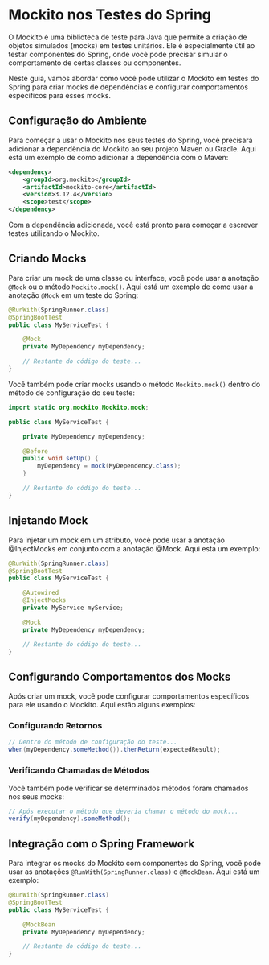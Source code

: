 # Mockito nos Testes do Spring

O Mockito é uma biblioteca de teste para Java que permite a criação de objetos simulados (mocks) em testes unitários. Ele é especialmente útil ao testar componentes do Spring, onde você pode precisar simular o comportamento de certas classes ou componentes.

Neste guia, vamos abordar como você pode utilizar o Mockito em testes do Spring para criar mocks de dependências e configurar comportamentos específicos para esses mocks.

## Configuração do Ambiente

Para começar a usar o Mockito nos seus testes do Spring, você precisará adicionar a dependência do Mockito ao seu projeto Maven ou Gradle. Aqui está um exemplo de como adicionar a dependência com o Maven:

```xml
<dependency>
    <groupId>org.mockito</groupId>
    <artifactId>mockito-core</artifactId>
    <version>3.12.4</version>
    <scope>test</scope>
</dependency>
```

Com a dependência adicionada, você está pronto para começar a escrever testes utilizando o Mockito.

## Criando Mocks

Para criar um mock de uma classe ou interface, você pode usar a anotação `@Mock` ou o método `Mockito.mock()`. Aqui está um exemplo de como usar a anotação `@Mock` em um teste do Spring:

```java
@RunWith(SpringRunner.class)
@SpringBootTest
public class MyServiceTest {

    @Mock
    private MyDependency myDependency;

    // Restante do código do teste...
}
```

Você também pode criar mocks usando o método `Mockito.mock()` dentro do método de configuração do seu teste:

```java
import static org.mockito.Mockito.mock;

public class MyServiceTest {

    private MyDependency myDependency;

    @Before
    public void setUp() {
        myDependency = mock(MyDependency.class);
    }

    // Restante do código do teste...
}
```

## Injetando Mock

Para injetar um mock em um atributo, você pode usar a anotação @InjectMocks em conjunto com a anotação @Mock. Aqui está um exemplo:

```java
@RunWith(SpringRunner.class)
@SpringBootTest
public class MyServiceTest {

    @Autowired
    @InjectMocks
    private MyService myService;

    @Mock
    private MyDependency myDependency;

    // Restante do código do teste...
}
```

## Configurando Comportamentos dos Mocks

Após criar um mock, você pode configurar comportamentos específicos para ele usando o Mockito. Aqui estão alguns exemplos:

### Configurando Retornos

```java
// Dentro do método de configuração do teste...
when(myDependency.someMethod()).thenReturn(expectedResult);
```

### Verificando Chamadas de Métodos

Você também pode verificar se determinados métodos foram chamados nos seus mocks:

```java
// Após executar o método que deveria chamar o método do mock...
verify(myDependency).someMethod();
```

## Integração com o Spring Framework

Para integrar os mocks do Mockito com componentes do Spring, você pode usar as anotações `@RunWith(SpringRunner.class)` e `@MockBean`. Aqui está um exemplo:

```java
@RunWith(SpringRunner.class)
@SpringBootTest
public class MyServiceTest {

    @MockBean
    private MyDependency myDependency;

    // Restante do código do teste...
}
```